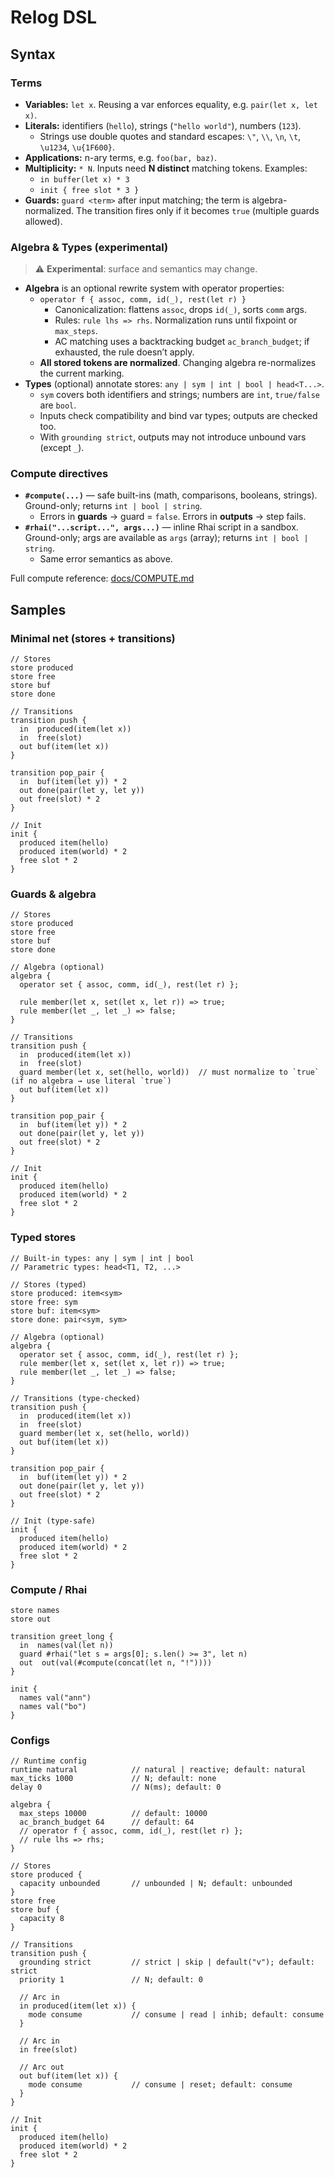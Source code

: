 # Relog DSL

## Syntax

### Terms

- **Variables:** `let x`. Reusing a var enforces equality, e.g. `pair(let x, let x)`.
- **Literals:** identifiers (`hello`), strings (`"hello world"`), numbers (`123`).
  - Strings use double quotes and standard escapes: `\"`, `\\`, `\n`, `\t`, `\u1234`, `\u{1F600}`.
- **Applications:** n-ary terms, e.g. `foo(bar, baz)`.
- **Multiplicity:** `* N`. Inputs need **N distinct** matching tokens. Examples:
  - `in buffer(let x) * 3`
  - `init { free slot * 3 }`
- **Guards:** `guard <term>` after input matching; the term is algebra-normalized.
  The transition fires only if it becomes `true` (multiple guards allowed).

### Algebra & Types (experimental)

> ⚠️ **Experimental**: surface and semantics may change.

- **Algebra** is an optional rewrite system with operator properties:
  - `operator f { assoc, comm, id(_), rest(let r) }`
    - Canonicalization: flattens `assoc`, drops `id(_)`, sorts `comm` args.
    - Rules: `rule lhs => rhs`. Normalization runs until fixpoint or `max_steps`.
    - AC matching uses a backtracking budget `ac_branch_budget`; if exhausted, the rule doesn’t apply.
  - **All stored tokens are normalized**. Changing algebra re-normalizes the current marking.
- **Types** (optional) annotate stores: `any | sym | int | bool | head<T...>`.
  - `sym` covers both identifiers and strings; numbers are `int`, `true/false` are `bool`.
  - Inputs check compatibility and bind var types; outputs are checked too.
  - With `grounding strict`, outputs may not introduce unbound vars (except `_`).

### Compute directives

- **`#compute(...)`** — safe built-ins (math, comparisons, booleans, strings).  
  Ground-only; returns `int | bool | string`.
  - Errors in **guards** → guard = `false`. Errors in **outputs** → step fails.
- **`#rhai("...script...", args...)`** — inline Rhai script in a sandbox.  
  Ground-only; args are available as `args` (array); returns `int | bool | string`.
  - Same error semantics as above.

Full compute reference: [docs/COMPUTE.md](./COMPUTE.md)

## Samples

### Minimal net (stores + transitions)

```relog
// Stores
store produced
store free
store buf
store done

// Transitions
transition push {
  in  produced(item(let x))
  in  free(slot)
  out buf(item(let x))
}

transition pop_pair {
  in  buf(item(let y)) * 2
  out done(pair(let y, let y))
  out free(slot) * 2
}

// Init
init {
  produced item(hello)
  produced item(world) * 2
  free slot * 2
}
```

### Guards & algebra

```relog
// Stores
store produced
store free
store buf
store done

// Algebra (optional)
algebra {
  operator set { assoc, comm, id(_), rest(let r) };

  rule member(let x, set(let x, let r)) => true;
  rule member(let _, let _) => false;
}

// Transitions
transition push {
  in  produced(item(let x))
  in  free(slot)
  guard member(let x, set(hello, world))  // must normalize to `true` (if no algebra → use literal `true`)
  out buf(item(let x))
}

transition pop_pair {
  in  buf(item(let y)) * 2
  out done(pair(let y, let y))
  out free(slot) * 2
}

// Init
init {
  produced item(hello)
  produced item(world) * 2
  free slot * 2
}
```

### Typed stores

```relog
// Built-in types: any | sym | int | bool
// Parametric types: head<T1, T2, ...>

// Stores (typed)
store produced: item<sym>
store free: sym
store buf: item<sym>
store done: pair<sym, sym>

// Algebra (optional)
algebra {
  operator set { assoc, comm, id(_), rest(let r) };
  rule member(let x, set(let x, let r)) => true;
  rule member(let _, let _) => false;
}

// Transitions (type-checked)
transition push {
  in  produced(item(let x))
  in  free(slot)
  guard member(let x, set(hello, world))
  out buf(item(let x))
}

transition pop_pair {
  in  buf(item(let y)) * 2
  out done(pair(let y, let y))
  out free(slot) * 2
}

// Init (type-safe)
init {
  produced item(hello)
  produced item(world) * 2
  free slot * 2
}
```

### Compute / Rhai

```relog
store names
store out

transition greet_long {
  in  names(val(let n))
  guard #rhai("let s = args[0]; s.len() >= 3", let n)
  out  out(val(#compute(concat(let n, "!"))))
}

init {
  names val("ann")
  names val("bo")
}
```

### Configs

```relog
// Runtime config
runtime natural            // natural | reactive; default: natural
max_ticks 1000             // N; default: none
delay 0                    // N(ms); default: 0

algebra {
  max_steps 10000          // default: 10000
  ac_branch_budget 64      // default: 64
  // operator f { assoc, comm, id(_), rest(let r) };
  // rule lhs => rhs;
}

// Stores
store produced {
  capacity unbounded       // unbounded | N; default: unbounded
}
store free
store buf {
  capacity 8
}

// Transitions
transition push {
  grounding strict         // strict | skip | default("v"); default: strict
  priority 1               // N; default: 0

  // Arc in
  in produced(item(let x)) {
    mode consume           // consume | read | inhib; default: consume
  }

  // Arc in
  in free(slot)

  // Arc out
  out buf(item(let x)) {
    mode consume           // consume | reset; default: consume
  }
}

// Init
init {
  produced item(hello)
  produced item(world) * 2
  free slot * 2
}
```
